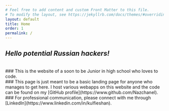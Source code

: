 ```yaml
---
# Feel free to add content and custom Front Matter to this file.
# To modify the layout, see https://jekyllrb.com/docs/themes/#overriding-theme-defaults
layout: default
title: Home
order: 1
permalink: /
---
```

## ***Hello potential Russian hackers!***
<br>
### This is the website of a soon to be Junior in high school who loves to code.
<br>
### This page is just meant to be a basic landing page for anyone who manages to get here. I host various webapps on this website and the code can be found on my [GitHub profile](https://www.github.com/Nazchanel). 
<br>
### For professional communication, please connect with me through [LinkedIn](https://www.linkedin.com/in/kulfieshan).

